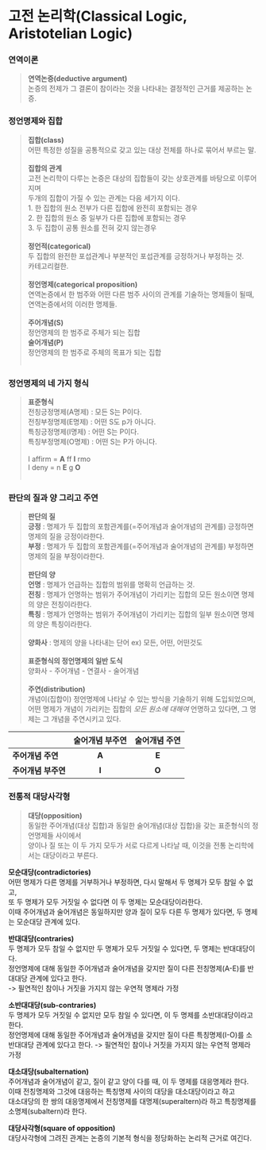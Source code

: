 # 고전 논리학(Classical Logic, Aristotelian Logic)
### 연역이론
>__연역논증(deductive argument)__<br>논증의 전제가 그 결론이 참이라는 것을 나타내는 결정적인 근거를 제공하는 논증.

### 정언명제와 집합
>__집합(class)__<br>어떤 특정한 성질을 공통적으로 갖고 있는 대상 전체를 하나로 묶어서 부르는 말.<br><br>
__집합의 관계__<br>고전 논리학이 다루는 논증은 대상의 집합들이 갖는 상호관계를 바탕으로 이루어지며<br>두개의 집합이 가질 수 있는 관계는 다음 세가지 이다.<br>1. 한 집합의 원소 전부가 다른 집합에 완전히 포함되는 경우<br>2. 한 집합의 원소 중 일부가 다른 집합에 포함되는 경우<br>3. 두 집합이 공통 원소를 전혀 갖지 않는경우<br><br>
__정언적(categorical)__<br>두 집합의 완전한 포섭관계나 부분적인 포섭관계를 긍정하거나 부정하는 것.<br>카테고리컬한.<br><br>
__정언명제(categorical proposition)__<br>연역논증에서 한 범주와 어떤 다른 범주 사이의 관계를 기술하는 명제들이 될때,<br>연역논증에서의 이러한 명제들.<br><br>
__주어개념(S)__<br>정언명제의 한 범주로 주체가 되는 집합<br>
__술어개념(P)__<br>정언명제의 한 범주로 주체의 목표가 되는 집합<br><br>
### 정언명제의 네 가지 형식
>__표준형식__<br>
전칭긍정명제(A명제) : 모든 S는 P이다.<br>
전칭부정명제(E명제) : 어떤 S도 p가 아니다.<br>
특칭긍정명제(I명제) : 어떤 S는 P이다.<br>
특칭부정명제(O명제) : 어떤 S는 P가 아니다.<br><br>
I affirm = __A__ ff __I__ rmo<br>
I deny = n __E__ g __O__<br><br>
### 판단의 질과 양 그리고 주연
>__판단의 질__<br>
__긍정__ : 명제가 두 집합의 포함관계를(=주어개념과 술어개념의 관계를) 긍정하면 명제의 질을 긍정이라한다.<br>
__부정__ : 명제가 두 집합의 포함관계를(=주어개념과 술어개념의 관계를) 부정하면 명제의 질을 부정이라한다.<br><br>
__판단의 양__<br>
__언명__ : 명제가 언급하는 집합의 범위를 명확히 언급하는 것.<br> 
__전칭__ : 명제가 언명하는 범위가 주어개념이 가리키는 집합의 모든 원소이면 명제의 양은 전칭이라한다.<br>
__특칭__ : 명제가 언명하는 범위가 주어개념이 가리키는 집합의 일부 원소이면 명제의 양은 특칭이라한다.<br><br>
__양화사__ : 명제의 양을 나타내는 단어 ex) 모든, 어떤, 어떤것도 <br><br>
__표준형식의 정언명제의 일반 도식__<br>
양화사 - 주어개념 - 연결사 - 술어개념<br><br>
__주연(distribution)__<br>
개념이(집합이) 정언명제에 나타날 수 있는 방식을 기술하기 위해 도입되었으며,<br>어떤 명제가 개념이 가리키는 집합의 _모든 원소에 대해여_ 언명하고 있다면, 그 명제는 그 개념을 주연시키고 있다.   

| | 술어개념 부주연 | 술어개념 주연|
|--------------|:---:|:---:|
|__주어개념 주연__|__A__|__E__|
|__주어개념 부주연__|__I__|__O__|      

### 전통적 대당사각형
>__대당(opposition)__   
동일한 주어개념(대상 집합)과 동일한 술어개념(대상 집합)을 갖는 표준형식의 정언명제들 사이에서   
양이나 질 또는 이 두 가지 모두가 서로 다르게 나타날 때, 이것을 전통 논리학에서는 대당이라고 부른다.   
   
__모순대당(contradictories)__   
어떤 명제가 다른 명제를 거부하거나 부정하면, 다시 말해서 두 명제가 모두 참일 수 없고,   
또 두 명제가 모두 거짓일 수 없다면 이 두 명제는 모순대당이라한다.   
이때 주어개념과 술어개념은 동일하지만 양과 질이 모두 다른 두 명제가 있다면, 두 명제는 모순대당 관계에 있다.   
   
__반대대당(contraries)__   
두 명제가 모두 참일 수 없지만 두 명제가 모두 거짓일 수 있다면, 두 명제는 반대대당이다.   
정언명제에 대해 동일한 주어개념과 술어개념을 갖지만 질이 다른 전칭명제(A-E)를 반대대당 관계에 있다고 한다.   
-> 필연적인 참이나 거짓을 가지지 않는 우연적 명제라 가정   
   
__소반대대당(sub-contraries)__   
두 명제가 모두 거짓일 수 없지만 모두 참일 수 있다면, 이 두 명제를 소반대대당이라고 한다.   
정언명제에 대해 동일한 주어개념과 술어개념을 갖지만 질이 다른 특칭명제(I-O)를 소반대대당 관계에 있다고 한다.
-> 필연적인 참이나 거짓을 가지지 않는 우연적 명제라 가정   
 
__대소대당(subalternation)__   
주어개념과 술어개념이 같고, 질이 같고 양이 다를 때, 이 두 명제를 대응명제라 한다.   
이때 전칭명제와 그것에 대응하는 특칭명제 사이의 대당을 대소대당이라고 하고   
대소대당의 한 쌍의 대응명제에서 전칭명제를 대명제(superaltern)라 하고 특칭명제를 소명제(subaltern)라 한다.   

__대당사각형(square of opposition)__   
대당사각형에 그려진 관계는 논증의 기본적 형식을 정당화하는 논리적 근거로 여긴다.   
